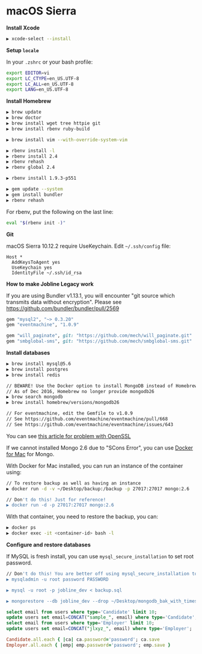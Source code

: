 # macOS Sierra

**Install Xcode**

```bash
▶ xcode-select --install
```

**Setup `locale`**

In your `.zshrc` or your bash profile:

```bash
export EDITOR=vi
export LC_CTYPE=en_US.UTF-8
export LC_ALL=en_US.UTF-8
export LANG=en_US.UTF-8
```

**Install Homebrew**

```bash
▶ brew update
▶ brew doctor
▶ brew install wget tree httpie git
▶ brew install rbenv ruby-build

▶ brew install vim --with-override-system-vim

▶ rbenv install -l
▶ rbenv install 2.4
▶ rbenv rehash
▶ rbenv global 2.4

▶ rbenv install 1.9.3-p551

▶ gem update --system
▶ gem install bundler
▶ rbenv rehash
```

For rbenv, put the following on the last line:

```bash
eval "$(rbenv init -)"
```

**Git**

macOS Sierra 10.12.2 require UseKeychain. Edit `~/.ssh/config` file:

```
Host *
  AddKeysToAgent yes
  UseKeychain yes
  IdentityFile ~/.ssh/id_rsa
```

**How to make Jobline Legacy work**

If you are using Bundler v1.13.1, you will encounter "git source which transmits data without encryption". Please see https://github.com/bundler/bundler/pull/2569

```ruby
gem "mysql2", "~> 0.3.20"
gem "eventmachine", "1.0.9"

gem "will_paginate", git: "https://github.com/mech/will_paginate.git"
gem "smbglobal-sms", git: "https://github.com/mech/smbglobal-sms.git"
```

**Install databases**

```bash
▶ brew install mysql@5.6
▶ brew install postgres
▶ brew install redis

// BEWARE! Use the Docker option to install MongoDB instead of Homebrew since SCons Error is persistent
// As of Dec 2016, Homebrew no longer provide mongodb26
▶ brew search mongodb
▶ brew install homebrew/versions/mongodb26

// For eventmachine, edit the Gemfile to v1.0.9
// See https://github.com/eventmachine/eventmachine/pull/668
// See https://github.com/eventmachine/eventmachine/issues/643
```

You can see [this article for problem with OpenSSL](http://stackoverflow.com/questions/38670295/brew-refusing-to-link-openssl)

If we cannot installed Mongo 2.6 due to "SCons Error", you can use [Docker for Mac](https://www.docker.com/products/docker#/mac) for Mongo.

With Docker for Mac installed, you can run an instance of the container using:

```bash
// To restore backup as well as having an instance
▶ docker run -d -v ~/Desktop/backup:/backup -p 27017:27017 mongo:2.6

// Don't do this! Just for reference!
▶ docker run -d -p 27017:27017 mongo:2.6
```

With that container, you need to restore the backup, you can:

```bash
▶ docker ps
▶ docker exec -it <container-id> bash -l
```

**Configure and restore databases**

If MySQL is fresh install, you can use `mysql_secure_installation` to set root password.

```bash
// Don't do this! You are better off using mysql_secure_installation to reset root password
▶ mysqladmin -u root password PASSWORD

▶ mysql -u root -p jobline_dev < backup.sql

▶ mongorestore --db jobline_dev --drop ~/Desktop/mongodb_bak_with_timestamp/jobline_pro
```

```sql
select email from users where type='Candidate' limit 10;
update users set email=CONCAT("sample_", email) where type='Candidate';
select email from users where type='Employer' limit 10;
update users set email=CONCAT("jlxyz_", email) where type='Employer';
```

```ruby
Candidate.all.each { |ca| ca.password='password'; ca.save 
Employer.all.each { |emp| emp.password='password'; emp.save }
```
